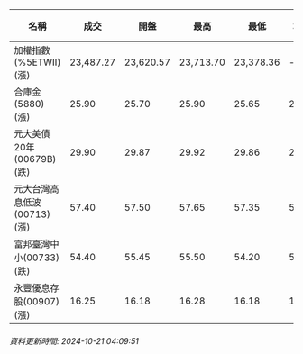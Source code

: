 | 名稱 | 成交 | 開盤 | 最高 | 最低 | 均價 | 成交金額(億) | 昨收 | 漲跌幅 | 漲跌 | 總量 | 昨量 | 振幅 |
| -------- | -------- | -------- | -------- |-------- | -------- | -------- |-------- |-------- |-------- | -------- | -------- |-------- |
|加權指數(%5ETWII) (漲)|23,487.27|23,620.57|23,713.70|23,378.36|-|4,859.79|23,053.84|1.88%|433.43|8,612,838|0|1.45%|
|合庫金(5880) (漲)|25.90|25.70|25.90|25.65|25.84|3.13|25.70|0.78%|0.20|12,128|7,230|0.97%|
|元大美債20年(00679B) (跌)|29.90|29.87|29.92|29.86|29.89|35.76|30.32|1.39%|0.42|119,619|63,235|0.20%|
|元大台灣高息低波(00713) (漲)|57.40|57.50|57.65|57.35|57.54|5.12|57.20|0.35%|0.20|8,895|8,000|0.52%|
|富邦臺灣中小(00733) (跌)|54.40|55.45|55.50|54.20|54.64|0.939|55.10|1.27%|0.70|1,718|1,174|2.36%|
|永豐優息存股(00907) (漲)|16.25|16.18|16.28|16.18|16.24|0.656|16.14|0.68%|0.11|4,040|2,942|0.62%|
###### 資料更新時間: 2024-10-21 04:09:51
